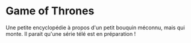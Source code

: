 # Game of Thrones

Une petite encyclopédie à propos d'un petit bouquin méconnu, mais qui monte. Il parait qu'une série télé est en préparation !


